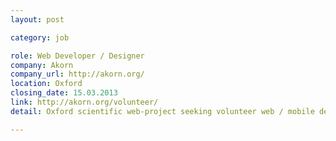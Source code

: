 ```yaml
---
layout: post

category: job

role: Web Developer / Designer
company: Akorn
company_url: http://akorn.org/
location: Oxford
closing_date: 15.03.2013
link: http://akorn.org/volunteer/
detail: Oxford scientific web-project seeking volunteer web / mobile developers and designers. Site is a tool for scientists to watch latest research and exchange research apps. See website for more details!

---
```

